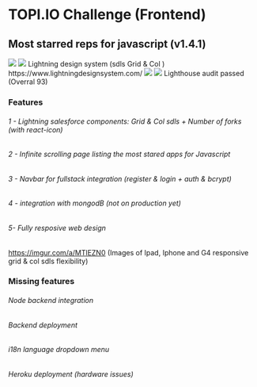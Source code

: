 
# TOPI.IO Challenge (Frontend)
## Most starred reps for javascript (v1.4.1)

<img src="https://img.icons8.com/bubbles/200/000000/react.png">
<img src="https://img.icons8.com/ios-filled/50/000000/salesforce.png"/> Lightning design system (sdls Grid & Col )
https://www.lightningdesignsystem.com/
<img src="https://img.icons8.com/color/96/000000/npm.png"/>
<img src="https://img.icons8.com/color/96/000000/lighthouse.png"/>
Lighthouse audit passed (Overral 93)



### Features

###### 1 - Lightning salesforce components: Grid & Col sdls + Number of forks (with react-icon)

###### 2 - Infinite scrolling page listing the most stared apps for Javascript

###### 3 - Navbar for fullstack integration (register & login + auth & bcrypt)

###### 4 - integration with mongodB (not on production yet)

###### 5-  Fully resposive web design 

https://imgur.com/a/MTlEZN0 (Images of Ipad, Iphone and G4 responsive grid & col sdls flexibility)

### Missing features

###### Node backend integration
###### Backend deployment 
###### i18n language dropdown menu
###### Heroku deployment (hardware issues)
